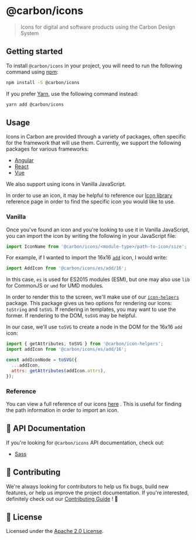 # @carbon/icons

> Icons for digital and software products using the Carbon Design System

## Getting started

To install `@carbon/icons` in your project, you will need to run the
following command using [npm](https://www.npmjs.com/):

```bash
npm install -S @carbon/icons
```

If you prefer [Yarn](https://yarnpkg.com/en/), use the following
command instead:

```bash
yarn add @carbon/icons
```

## Usage

Icons in Carbon are provided through a variety of packages, often
specific for the framework that will use them. Currently, we support
the following packages for various frameworks:

- [Angular](../icons-angular)
- [React](../icons-react)
- [Vue](../icons-vue)

We also support using icons in Vanilla JavaScript.

In order to use an icon, it may be helpful to reference our [Icon
library](https://carbon-elements.netlify.com/icons/examples/preview/)
reference page in order to find the specific icon you would like to
use.

### Vanilla

Once you've found an icon and you're looking to use it in Vanilla
JavaScript, you can import the icon by writing the following in your
JavaScript file:

```js
import IconName from '@carbon/icons/<module-type>/path-to-icon/size';
```

For example, if I wanted to import the 16x16 [`add`](https://carbon-elements.netlify.com/icons/examples/preview/#16%2Fadd)
icon, I would write:

```js
import AddIcon from '@carbon/icons/es/add/16';
```

In this case, `es` is used for ES2015 modules (ESM), but one may also
use `lib` for CommonJS or `umd` for UMD modules.

In order to render this to the screen, we'll make use of our
[`icon-helpers`](../packages/icon-helpers) package. This package gives
us two options for rendering our icons: `toString` and `toSVG`. If
rendering in templates, you may want to use the former. If rendering
to the DOM, `toSVG` may be helpful.

In our case, we'll use `toSVG` to create a node in the DOM for the
16x16 `add` icon:

```js
import { getAttributes, toSVG } from '@carbon/icon-helpers';
import addIcon from '@carbon/icons/es/add/16';

const addIconNode = toSVG({
  ...addIcon,
  attrs: getAttributes(addIcon.attrs),
});
```

### Reference

You can view a full reference of our icons [here](https://carbon-elements.netlify.com/icons/examples/preview/)
. This is useful for finding the path information in order to import
an icon.

## 📖 API Documentation

If you're looking for `@carbon/icons` API documentation, check out:

- [Sass](./docs/sass.md)

## 🙌 Contributing

We're always looking for contributors to help us fix bugs, build new
features, or help us improve the project documentation. If you're
interested, definitely check out our [Contributing Guide](/.github/CONTRIBUTING.md)
! 👀

## 📝 License

Licensed under the [Apache 2.0 License](/LICENSE).
